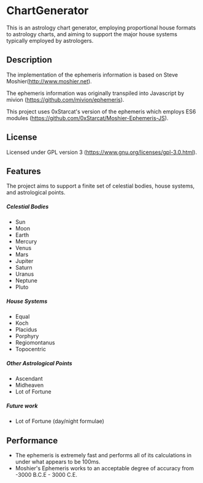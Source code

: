 # ChartGenerator

This is an astrology chart generator, employing proportional house formats to astrology charts, and aiming to support the major house systems typically employed by astrologers.

##  Description

The implementation of the ephemeris information is based on Steve Moshier(http://www.moshier.net). 

The ephemeris information was originally transpiled into Javascript by mivion (https://github.com/mivion/ephemeris). 

This project uses 0xStarcat's version of the ephemeris which employs ES6 modules (https://github.com/0xStarcat/Moshier-Ephemeris-JS).

## License

Licensed under GPL version 3 (https://www.gnu.org/licenses/gpl-3.0.html).

## Features

The project aims to support a finite set of celestial bodies, house systems, and astrological points.

##### Celestial Bodies
- Sun
- Moon
- Earth
- Mercury
- Venus
- Mars
- Jupiter
- Saturn
- Uranus
- Neptune
- Pluto

##### House Systems
- Equal
- Koch
- Placidus
- Porphyry
- Regiomontanus
- Topocentric

##### Other Astrological Points
- Ascendant
- Midheaven
- Lot of Fortune

##### Future work
- Lot of Fortune (day/night formulae)


## Performance
- The ephemeris is extremely fast and performs all of its calculations in under what appears to be 100ms. 
- Moshier's Ephemeris works to an acceptable degree of accuracy from -3000 B.C.E - 3000 C.E.
